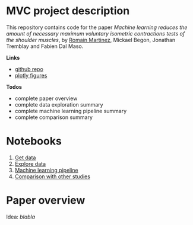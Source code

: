 # MVC project description

This repository contains code for the paper _Machine learning reduces the amount of necessary maximum voluntary isometric contractions tests of the shoulder muscles_, by [Romain Martinez](https://github.com/romainmartinez), Mickael Begon, Jonathan Tremblay and Fabien Dal Maso.

**Links**
- [github repo](https://github.com/romainmartinez/mvc)
- [plotly figures](https://plot.ly/organize/romainmartinez:114)

**Todos**
- complete paper overview
- complete data exploration summary
- complete machine learning pipeline summary
- complete comparison summary

# Notebooks
1. [Get data](http://htmlpreview.github.io/?https://github.com/romainmartinez/mvc/blob/master/share/notebooks/0_get_data.html)
2. [Explore data](http://htmlpreview.github.io/?https://github.com/romainmartinez/mvc/blob/master/share/notebooks/1_explore_data.html)
3. [Machine learning pipeline](http://htmlpreview.github.io/?https://github.com/romainmartinez/mvc/blob/master/share/notebooks/2_ml_pipeline.html)
4. [Comparison with other studies](http://htmlpreview.github.io/?https://github.com/romainmartinez/mvc/blob/master/share/notebooks/3_comparison.html)

# Paper overview
Idea: _blabla_
